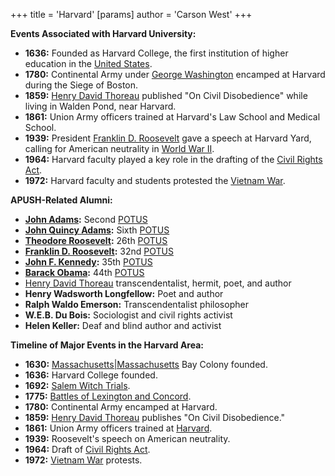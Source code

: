 +++
 title = 'Harvard'
[params]
	author = 'Carson West'
+++

**Events Associated with Harvard University:**

* **1636:** Founded as Harvard College, the first institution of higher education in the [United States](./../united-states/).
* **1780:** Continental Army under [George Washington](./../george-washington/) encamped at Harvard during the Siege of Boston.
* **1859:** [Henry David Thoreau](./../henry-david-thoreau/) published "On Civil Disobedience" while living in Walden Pond, near Harvard.
* **1861:** Union Army officers trained at Harvard's Law School and Medical School.
* **1939:** President [Franklin D. Roosevelt](./../franklin-d.-roosevelt/) gave a speech at Harvard Yard, calling for American neutrality in [World War II](./../world-war-ii/).
* **1964:** Harvard faculty played a key role in the drafting of the [Civil Rights Act](./../civil-rights-act/).
* **1972:** Harvard faculty and students protested the [Vietnam War](./../vietnam-war/).

**APUSH-Related Alumni:**

* **[John Adams](./../john-adams/):** Second [POTUS](./../potus/)
* **[John Quincy Adams](./../john-quincy-adams/):** Sixth [POTUS](./../potus/)
* **[Theodore Roosevelt](./../theodore-roosevelt/):** 26th [POTUS](./../potus/)
* **[Franklin D. Roosevelt](./../franklin-d.-roosevelt/):** 32nd [POTUS](./../potus/)
* **[John F. Kennedy](./../john-f.-kennedy/):** 35th [POTUS](./../potus/)
* **[Barack Obama](./../barack-obama/):** 44th [POTUS](./../potus/)
* [Henry David Thoreau](./../henry-david-thoreau/) transcendentalist, hermit, poet, and author
* **Henry Wadsworth Longfellow:** Poet and author
* **Ralph Waldo Emerson:** Transcendentalist philosopher
* **W.E.B. Du Bois:** Sociologist and civil rights activist
* **Helen Keller:** Deaf and blind author and activist

**Timeline of Major Events in the Harvard Area:**

* **1630:** [Massachusetts|Massachusetts](./../massachusetts|massachusetts/) Bay Colony founded.
* **1636:** Harvard College founded.
* **1692:** [Salem Witch Trials](./../salem-witch-trials/).
* **1775:** [Battles of Lexington and Concord](./../battles-of-lexington-and-concord/).
* **1780:** Continental Army encamped at Harvard.
* **1859:** [Henry David Thoreau](./../henry-david-thoreau/) publishes "On Civil Disobedience."
* **1861:** Union Army officers trained at [Harvard](./../harvard/).
* **1939:** Roosevelt's speech on American neutrality.
* **1964:** Draft of [Civil Rights Act](./../civil-rights-act/).
* **1972:** [Vietnam War](./../vietnam-war/) protests.